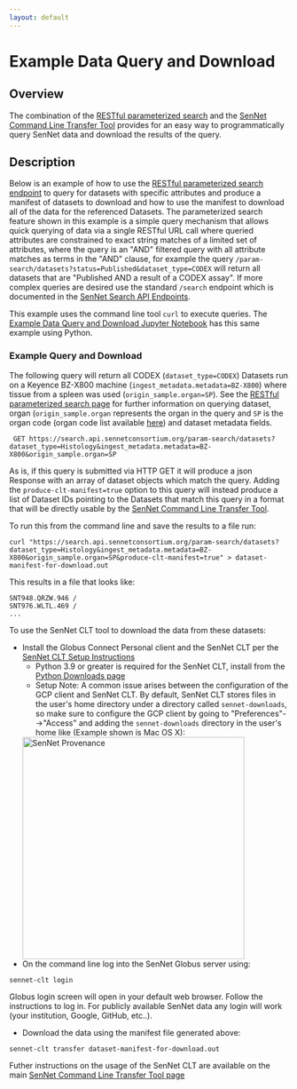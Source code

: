 ```yaml
---
layout: default
---
```

# Example Data Query and Download

## Overview
The combination of the [RESTful parameterized search](index.html) and the [SenNet Command Line Transfer Tool](/libraries/clt/) provides for an easy way to programmatically query SenNet data and download the results of the query.

## Description
Below is an example of how to use the [RESTful parameterized search endpoint](index.html) to query for datasets with specific attributes and produce a manifest of datasets to download and how to use the manifest to download all of the data for the referenced Datasets. The parameterized search feature shown in this example is a simple query mechanism that allows quick querying of data via a single RESTful URL call where queried attributes are constrained to exact string matches of a limited set of attributes, where the query is an "AND" filtered query with all attribute matches as terms in the "AND" clause, for example the query `/param-search/datasets?status=Published&dataset_type=CODEX` will return all datasets that are "Published AND a result of a CODEX assay".  If more complex queries are desired use the standard `/search` endpoint which is documented in the [SenNet Search API Endpoints](https://smart-api.info/ui/10ed9b5eb8ff960d4431befc591ed842).

This example uses the command line tool `curl` to execute queries.  The [Example Data Query and Download Jupyter Notebook](https://github.com/sennetconsortium/documentation/blob/libpitt/67-assay-docs/docs/param-search/example-data-query-and-download-jupyter-notebook.ipynb) has this same example using Python.

### Example Query and Download

The following query will return all CODEX (`dataset_type=CODEX`) Datasets run on a Keyence BZ-X800 machine (`ingest_metadata.metadata=BZ-X800`) where tissue from a spleen was used (`origin_sample.organ=SP`).  See the [RESTful parameterized search page](index.html) for further information on querying dataset, organ (`origin_sample.organ` represents the organ in the query and `SP` is the organ code (organ code list available [here](schema-sample.html#organ-attribute-values)) and dataset metadata fields.

```
 GET https://search.api.sennetconsortium.org/param-search/datasets?dataset_type=Histology&ingest_metadata.metadata=BZ-X800&origin_sample.organ=SP
```

As is, if this query is submitted via HTTP GET it will produce a json Response with an array of dataset objects which match the query.  Adding the `produce-clt-manifest=true` option to this query will instead produce a list of Dataset IDs pointing to the Datasets that match this query in a format that will be directly usable by the [SenNet Command Line Transfer Tool](../clt/index.html).

To run this from the command line and save the results to a file run:
```
curl "https://search.api.sennetconsortium.org/param-search/datasets?dataset_type=Histology&ingest_metadata.metadata=BZ-X800&origin_sample.organ=SP&produce-clt-manifest=true" > dataset-manifest-for-download.out
```

This results in a file that looks like:

```
SNT948.QRZW.946 /
SNT976.WLTL.469 /
...
```

To use the SenNet CLT tool to download the data from these datasets:

  - Install the Globus Connect Personal client and the SenNet CLT per the [SenNet CLT Setup Instructions](../clt/install-sennet-clt.html)
    - Python 3.9 or greater is required for the SenNet CLT, install from the [Python Downloads page](https://www.python.org/downloads/)
    - Setup Note: A common issue arises between the configuration of the GCP client and SenNet CLT.  By default, SenNet CLT stores files in the user's home directory under a directory called `sennet-downloads`, so make sure to configure the GCP client by going to "Preferences"-->"Access" and adding the `sennet-downloads` directory in the user's home like (Example shown is Mac OS X):<br/>
    <img src="/imgs/globus-properties.jpg" alt="SenNet Provenance" width="400"/>
  - On the command line log into the SenNet Globus server using:
  ```
  sennet-clt login
  ```
  Globus login screen will open in your default web browser.  Follow the instructions to log in.  For publicly available SenNet data any login will work (your institution, Google, GitHub, etc..).
  - Download the data using the manifest file generated above:
  ```
  sennet-clt transfer dataset-manifest-for-download.out
  ```

Futher instructions on the usage of the SenNet CLT are available on the main [SenNet Command Line Transfer Tool page](../clt/index.html)